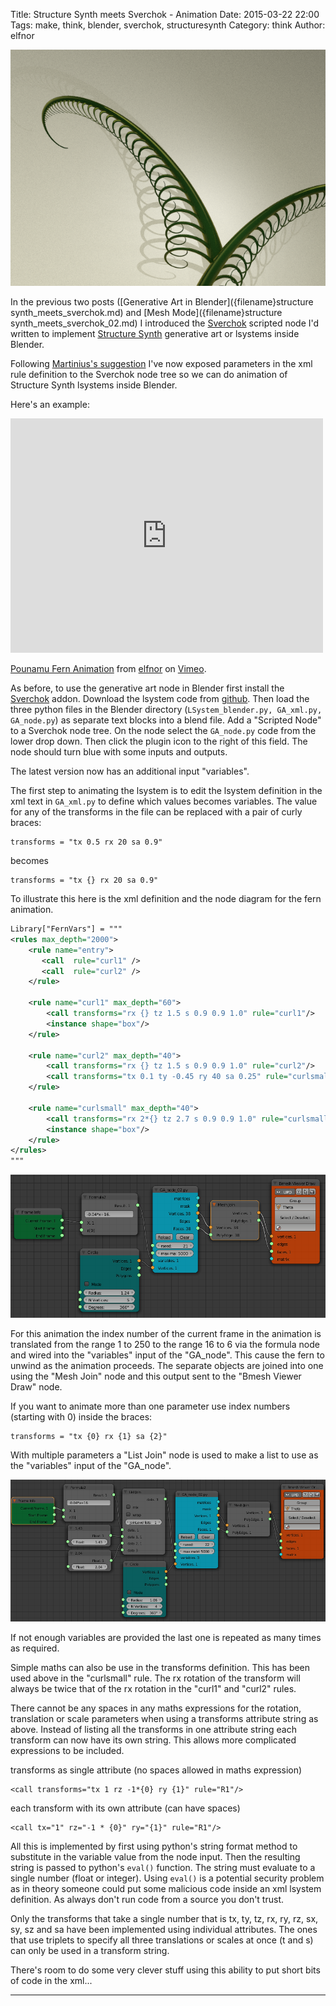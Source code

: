 Title: Structure Synth meets Sverchok - Animation
Date: 2015-03-22 22:00
Tags: make, think, blender, sverchok, structuresynth
Category: think
Author: elfnor

![still from fern  animation](/images/fern_anim_still_05.png)

In the previous two posts ([Generative Art in Blender]({filename}structure synth_meets_sverchok.md) and [Mesh Mode]({filename}structure synth_meets_sverchok_02.md) I introduced the [Sverchok](http://nikitron.cc.ua/sverchok_en.html) scripted node I'd written to implement [Structure Synth](http://structuresynth.sourceforge.net/) generative art or lsystems inside Blender.

Following [Martinius's suggestion]() I've now exposed parameters in the xml rule definition to the Sverchok node tree so we can do animation of Structure Synth lsystems inside Blender.

Here's an example:

<iframe src="https://player.vimeo.com/video/123063760?title=0&byline=0&portrait=0" width="500" height="375" frameborder="0" webkitallowfullscreen mozallowfullscreen allowfullscreen></iframe> <p><a href="https://vimeo.com/123063760">Pounamu Fern Animation</a> from <a href="https://vimeo.com/user38620121">elfnor</a> on <a href="https://vimeo.com">Vimeo</a>.</p>

As before, to use the generative art node in Blender first install the [Sverchok](http://nikitron.cc.ua/sverchok_en.html) addon. Download the lsystem code from [github](https://github.com/elfnor/lsystem). Then load the three python files in the Blender directory (```LSystem_blender.py, GA_xml.py, GA_node.py```) as separate text blocks into a blend file. Add a "Scripted Node" to a Sverchok node tree. On the node select the ```GA_node.py``` code from the lower drop down. Then click the plugin icon to the right of this field. The node should turn blue with some inputs and outputs.

The latest version now has an additional input "variables". 

The first step to animating the lsystem is to edit the lsystem definition in the xml text in ```GA_xml.py``` to define which values becomes variables. The value for any of the transforms in the file can be replaced with a pair of curly braces:

```
transforms = "tx 0.5 rx 20 sa 0.9"
```

becomes

```
transforms = "tx {} rx 20 sa 0.9"
```

To illustrate this here is the xml definition and the node diagram for the fern animation.

```xml
Library["FernVars"] = """
<rules max_depth="2000">
    <rule name="entry">
       <call  rule="curl1" />  
       <call  rule="curl2" />      
    </rule>
    
    <rule name="curl1" max_depth="60">
        <call transforms="rx {} tz 1.5 s 0.9 0.9 1.0" rule="curl1"/>
        <instance shape="box"/>        
    </rule>
    
    <rule name="curl2" max_depth="40">
        <call transforms="rx {} tz 1.5 s 0.9 0.9 1.0" rule="curl2"/>
        <call transforms="tx 0.1 ty -0.45 ry 40 sa 0.25" rule="curlsmall" />     
    </rule>    
    
    <rule name="curlsmall" max_depth="40">
        <call transforms="rx 2*{} tz 2.7 s 0.9 0.9 1.0" rule="curlsmall"/>
        <instance shape="box"/>     
    </rule>    
</rules>
"""
```

![node diagram for fern animation](/images/GA_Fern_animation_03.blend.png)

For this animation the index number of the current frame in the animation is translated from the range 1 to 250 to the range 16 to 6 via the formula node  and wired into the "variables" input of the "GA_node". This cause the fern to unwind as the animation proceeds. The separate objects are joined into one using the "Mesh Join" node and this output sent to the "Bmesh Viewer Draw" node. 

If you want to animate more than one parameter use index numbers (starting with 0) inside the braces:

```
transforms = "tx {0} rx {1} sa {2}"
```

With multiple parameters a "List Join" node is used to make a list to use as the "variables" input of the "GA_node".

![node diagram with list join](/images/GA_node-variables_attributes.blend.png)

If not enough variables are provided the last one is repeated as many times as required.

Simple maths can also be use in the transforms definition. This has been used above in the "curlsmall" rule. The rx rotation of the transform will always be twice that of the rx rotation in the "curl1" and "curl2" rules.

There cannot be any spaces in any maths expressions for the rotation, translation or scale parameters when using a transforms attribute string as above.  Instead of listing all the transforms in one attribute string each transform can now have its own string. This allows more complicated expressions to be included. 

transforms as single attribute (no spaces allowed in maths expression)
```
<call transforms="tx 1 rz -1*{0} ry {1}" rule="R1"/>
``` 
each transform with its own attribute (can have spaces)
```
<call tx="1" rz="-1 * {0}" ry="{1}" rule="R1"/>
```

All this is implemented by first using python's string format method to substitute in the variable value from the node input. Then the resulting string is passed to python's ```eval()``` function. The string must evaluate to a single number (float or integer). Using ```eval()``` is a potential security problem as in theory someone could put some malicious code inside an xml lsystem definition. As always don't run code from a source you don't trust.

Only the transforms that take a single number that is tx, ty, tz, rx, ry, rz, sx, sy, sz and sa have been implemented using individual attributes. The ones that use triplets to specify all three translations or scales at once (t and s) can only be used in a transform string.

There's room to do some very clever stuff using this ability to put short bits of code in the xml... 

-----------------------------------------------------------------------------------







